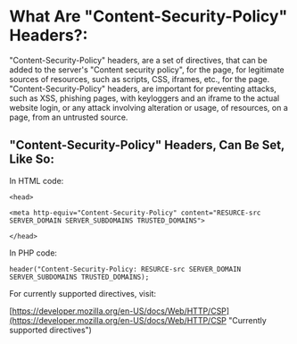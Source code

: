 # What Are "Content-Security-Policy" Headers?:
"Content-Security-Policy" headers, are a set of directives, that can be added to the server's "Content security policy", for the page, for legitimate sources of resources, such as scripts, CSS, iframes, etc., for the page.
"Content-Security-Policy" headers, are important for preventing attacks, such as XSS, phishing pages, with keyloggers and an iframe to the actual website login, or any attack involving alteration or usage, of resources, on a page, from an untrusted source.

## "Content-Security-Policy" Headers, Can Be Set, Like So:
In HTML code:

`<head>`

`<meta http-equiv="Content-Security-Policy" content="RESURCE-src SERVER_DOMAIN SERVER_SUBDOMAINS TRUSTED_DOMAINS">`

`</head>`

In PHP code:

`header("Content-Security-Policy: RESURCE-src SERVER_DOMAIN SERVER_SUBDOMAINS TRUSTED_DOMAINS);`

For currently supported directives, visit:

[https://developer.mozilla.org/en-US/docs/Web/HTTP/CSP](https://developer.mozilla.org/en-US/docs/Web/HTTP/CSP "Currently supported directives")
